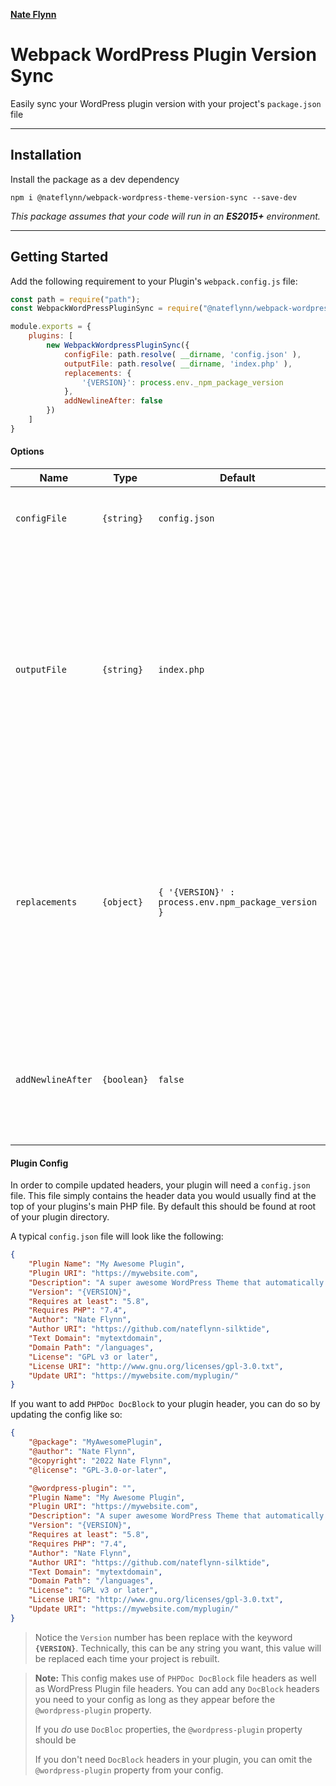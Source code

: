 **[Nate Flynn](https://github.com/nateflynn-silktide)**

# Webpack WordPress Plugin Version Sync

Easily sync your WordPress plugin version with your project's `package.json` file

___

## Installation

Install the package as a dev dependency

```
npm i @nateflynn/webpack-wordpress-theme-version-sync --save-dev
```

*This package assumes that your code will run in an **ES2015+** environment.*

___

## Getting Started

Add the following requirement to your Plugin's `webpack.config.js` file:

```js
const path = require("path");
const WebpackWordPressPluginSync = require("@nateflynn/webpack-wordpress-plugin-version-sync");

module.exports = {
    plugins: [
        new WebpackWordpressPluginSync({
            configFile: path.resolve( __dirname, 'config.json' ),
            outputFile: path.resolve( __dirname, 'index.php' ),
            replacements: {
                '{VERSION}': process.env._npm_package_version
            },
            addNewlineAfter: false
        })
    ]
}
```

#### Options

| Name | Type | Default | Description |
| ---- | ---- | ------- | ----------- |
| `configFile` | `{string}` | `config.json` | Absolute path to the plugin's `config.json` file |
| `outputFile` | `{string}` | `index.php`   | The output location for the plugin's main file. By default this is the `index.php` file found at the root of your plugin directory, but this may be changed to a filename that represents your plugin name instead. |
| `replacements` | `{object}` | `{ '{VERSION}' : process.env.npm_package_version }` | An object containing key / value pairs of values to be replaced within your `config.json` file. Using this you can define your own placeholders that will be replaced when your config file is parsed. |
| `addNewlineAfter` | `{boolean}` | `false` | When set to `true` will ensure a newline is added directly after the file header when it's generated. |

#### Plugin Config

In order to compile updated headers, your plugin will need a `config.json` file. This file simply contains the header data you would usually find at the top of your plugins's main PHP file. By default this should be found at root of your plugin directory.

A typical `config.json` file will look like the following:

```json
{
    "Plugin Name": "My Awesome Plugin",
    "Plugin URI": "https://mywebsite.com",
    "Description": "A super awesome WordPress Theme that automatically keeps track of version.",
    "Version": "{VERSION}",
    "Requires at least": "5.8",
    "Requires PHP": "7.4",
    "Author": "Nate Flynn",
    "Author URI": "https://github.com/nateflynn-silktide",
    "Text Domain": "mytextdomain",
    "Domain Path": "/languages",
    "License": "GPL v3 or later",
    "License URI": "http://www.gnu.org/licenses/gpl-3.0.txt",
    "Update URI": "https://mywebsite.com/myplugin/"
}
```

If you want to add `PHPDoc DocBlock` to your plugin header, you can do so by updating the config like so:

```json
{
    "@package": "MyAwesomePlugin",
    "@author": "Nate Flynn",
    "@copyright": "2022 Nate Flynn",
    "@license": "GPL-3.0-or-later",

    "@wordpress-plugin": "",
    "Plugin Name": "My Awesome Plugin",
    "Plugin URI": "https://mywebsite.com",
    "Description": "A super awesome WordPress Theme that automatically keeps track of version.",
    "Version": "{VERSION}",
    "Requires at least": "5.8",
    "Requires PHP": "7.4",
    "Author": "Nate Flynn",
    "Author URI": "https://github.com/nateflynn-silktide",
    "Text Domain": "mytextdomain",
    "Domain Path": "/languages",
    "License": "GPL v3 or later",
    "License URI": "http://www.gnu.org/licenses/gpl-3.0.txt",
    "Update URI": "https://mywebsite.com/myplugin/"
}
```

> Notice the `Version` number has been replace with the keyword **`{VERSION}`**. Technically, this can be any string you want, this value will be replaced each time your project is rebuilt.

> **Note:** This config makes use of `PHPDoc DocBlock` file headers as well as WordPress Plugin file headers. You can add any `DocBlock` headers you need to your config as long as they appear before the `@wordpress-plugin` property.
> 
> If you *do* use `DocBloc` properties, the `@wordpress-plugin` property should be 
> 
> If you don't need `DocBlock` headers in your plugin, you can omit the `@wordpress-plugin` property from your config.
